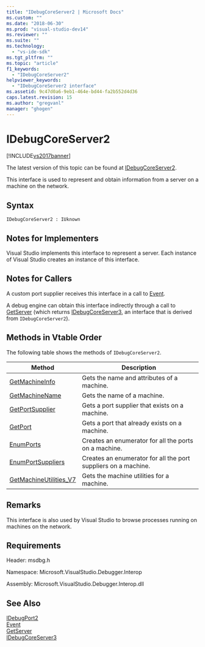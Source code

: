 ```yaml
---
title: "IDebugCoreServer2 | Microsoft Docs"
ms.custom: ""
ms.date: "2018-06-30"
ms.prod: "visual-studio-dev14"
ms.reviewer: ""
ms.suite: ""
ms.technology: 
  - "vs-ide-sdk"
ms.tgt_pltfrm: ""
ms.topic: "article"
f1_keywords: 
  - "IDebugCoreServer2"
helpviewer_keywords: 
  - "IDebugCoreServer2 interface"
ms.assetid: 9c47d0a6-9eb1-464e-bd44-fa2b552d4d36
caps.latest.revision: 15
ms.author: "gregvanl"
manager: "ghogen"
---
```

# IDebugCoreServer2
[!INCLUDE[vs2017banner](../../../includes/vs2017banner.md)]

The latest version of this topic can be found at [IDebugCoreServer2](https://docs.microsoft.com/visualstudio/extensibility/debugger/reference/idebugcoreserver2).  
  
This interface is used to represent and obtain information from a server on a machine on the network.  
  
## Syntax  
  
```  
IDebugCoreServer2 : IUknown  
```  
  
## Notes for Implementers  
 Visual Studio implements this interface to represent a server. Each instance of Visual Studio creates an instance of this interface.  
  
## Notes for Callers  
 A custom port supplier receives this interface in a call to [Event](../../../extensibility/debugger/reference/idebugportevents2-event.md).  
  
 A debug engine can obtain this interface indirectly through a call to [GetServer](../../../extensibility/debugger/reference/idebugdefaultport2-getserver.md) (which returns [IDebugCoreServer3](../../../extensibility/debugger/reference/idebugcoreserver3.md), an interface that is derived from `IDebugCoreServer2`).  
  
## Methods in Vtable Order  
 The following table shows the methods of `IDebugCoreServer2`.  
  
|Method|Description|  
|------------|-----------------|  
|[GetMachineInfo](../../../extensibility/debugger/reference/idebugcoreserver2-getmachineinfo.md)|Gets the name and attributes of a machine.|  
|[GetMachineName](../../../extensibility/debugger/reference/idebugcoreserver2-getmachinename.md)|Gets the name of a machine.|  
|[GetPortSupplier](../../../extensibility/debugger/reference/idebugcoreserver2-getportsupplier.md)|Gets a port supplier that exists on a machine.|  
|[GetPort](../../../extensibility/debugger/reference/idebugcoreserver2-getport.md)|Gets a port that already exists on a machine.|  
|[EnumPorts](../../../extensibility/debugger/reference/idebugcoreserver2-enumports.md)|Creates an enumerator for all the ports on a machine.|  
|[EnumPortSuppliers](../../../extensibility/debugger/reference/idebugcoreserver2-enumportsuppliers.md)|Creates an enumerator for all the port suppliers on a machine.|  
|[GetMachineUtilities_V7](../../../extensibility/debugger/reference/idebugcoreserver2-getmachineutilities-v7.md)|Gets the machine utilities for a machine.|  
  
## Remarks  
 This interface is also used by Visual Studio to browse processes running on machines on the network.  
  
## Requirements  
 Header: msdbg.h  
  
 Namespace: Microsoft.VisualStudio.Debugger.Interop  
  
 Assembly: Microsoft.VisualStudio.Debugger.Interop.dll  
  
## See Also  
 [IDebugPort2](../../../extensibility/debugger/reference/idebugport2.md)   
 [Event](../../../extensibility/debugger/reference/idebugportevents2-event.md)   
 [GetServer](../../../extensibility/debugger/reference/idebugdefaultport2-getserver.md)   
 [IDebugCoreServer3](../../../extensibility/debugger/reference/idebugcoreserver3.md)


